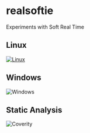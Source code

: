 # realsoftie
Experiments with Soft Real Time

## Linux
[![Linux](https://travis-ci.com/slaterade/realsoftie.svg?branch=master)](https://travis-ci.com/slaterade/realsoftie)

## Windows
![Windows](https://ci.appveyor.com/api/projects/status/github/slaterade/realsoftie?branch=master&svg=true)

## Static Analysis
![Coverity](https://scan.coverity.com/projects/17458/badge.svg)
